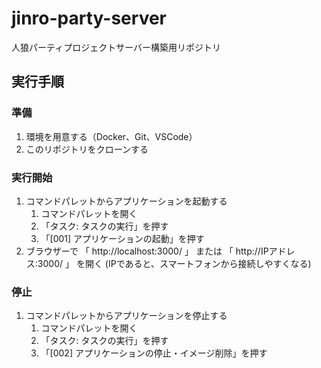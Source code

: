 # jinro-party-server
人狼パーティプロジェクトサーバー構築用リポジトリ

## 実行手順
### 準備
1. 環境を用意する（Docker、Git、VSCode）
2. このリポジトリをクローンする

### 実行開始
1. コマンドパレットからアプリケーションを起動する
   1. コマンドパレットを開く
   2. 「タスク: タスクの実行」を押す
   3. 「[001] アプリケーションの起動」を押す
2. ブラウザーで 「 http://localhost:3000/ 」 または 「 http://IPアドレス:3000/ 」 を開く
   (IPであると、スマートフォンから接続しやすくなる)

### 停止
1. コマンドパレットからアプリケーションを停止する
   1. コマンドパレットを開く
   2. 「タスク: タスクの実行」を押す
   3. 「[002] アプリケーションの停止・イメージ削除」を押す
